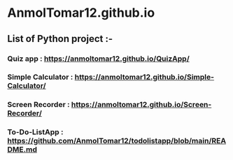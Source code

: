 # AnmolTomar12.github.io
## List of Python project :-
 ### Quiz app : https://anmoltomar12.github.io/QuizApp/
 ### Simple Calculator : https://anmoltomar12.github.io/Simple-Calculator/
 ### Screen Recorder : https://anmoltomar12.github.io/Screen-Recorder/
 ### To-Do-ListApp  : https://github.com/AnmolTomar12/todolistapp/blob/main/README.md
 
